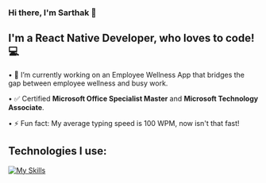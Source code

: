 ### Hi there, I'm Sarthak :wave:

## I'm a React Native Developer, who loves to code! 💻

• 🔭 I’m currently working on an Employee Wellness App that bridges the gap between employee wellness and busy work.

• :white_check_mark: Certified **Microsoft Office Specialist Master** and **Microsoft Technology Associate**.

• ⚡ Fun fact: My average typing speed is 100 WPM, now isn't that fast!

## Technologies I use:
[![My Skills](https://skillicons.dev/icons?i=js,react,gcp,firebase,vscode,py,redux,idea,java,linux,figma,github&perline=6)](https://skillicons.dev)



<!--
**gsarthakdev/gsarthakdev** is a ✨ _special_ ✨ repository because its `README.md` (this file) appears on your GitHub profile.

Here are some ideas to get you started:

- 🔭 I’m currently working on ...
- 🌱 I’m currently learning ...
- 👯 I’m looking to collaborate on ...
- 🤔 I’m looking for help with ...
- 💬 Ask me about ...
- 📫 How to reach me: ...
- 😄 Pronouns: ...
- ⚡ Fun fact: ...
🌱 I’m currently learning React Native, Google Firebase, JavaScript
-->
